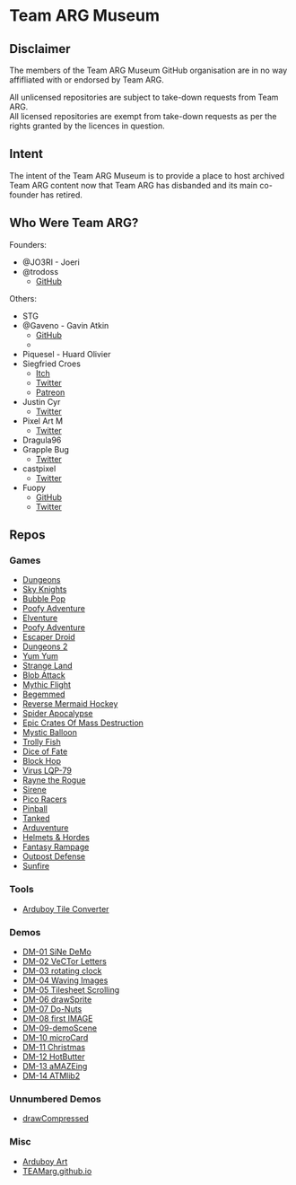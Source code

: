 # Team ARG Museum

## Disclaimer

The members of the Team ARG Museum GitHub organisation are in no way affifliated with or endorsed by Team ARG.  

All unlicensed repositories are subject to take-down requests from Team ARG.  
All licensed repositories are exempt from take-down requests as per the rights granted by the licences in question.  

## Intent

The intent of the Team ARG Museum is to provide a place to host archived Team ARG content now that Team ARG has disbanded and its main co-founder has retired.

## Who Were Team ARG?

Founders:
* @JO3RI - Joeri 
* @trodoss
  * [GitHub](https://github.com/trodoss)

Others:
* STG
* @Gaveno - Gavin Atkin
  * [GitHub](https://github.com/Gaveno)
  *
* Piquesel - Huard Olivier
* Siegfried Croes
  * [Itch](https://siegfriedcroes.itch.io/)
  * [Twitter](https://twitter.com/SiegfriedCroes)
  * [Patreon](https://www.patreon.com/SiegfriedCroes)
* Justin Cyr
  * [Twitter](https://twitter.com/justin_cyr)
* Pixel Art M
  * [Twitter](https://twitter.com/pixelartm)
* Dragula96
* Grapple Bug
  * [Twitter](https://twitter.com/grapplebug)
* castpixel
  * [Twitter](https://twitter.com/castpixel)
* Fuopy
  * [GitHub](https://github.com/fuopy)
  * [Twitter](https://twitter.com/fuopy)

## Repos

### Games

* [Dungeons](https://github.com/Team-ARG-Museum/ID-10-Dungeons)
* [Sky Knights](https://github.com/Team-ARG-Museum/ID-11-Sky-Knights)
* [Bubble Pop](https://github.com/Team-ARG-Museum/ID-14-Bubble-PoP)
* [Poofy Adventure](https://github.com/Team-ARG-Museum/ID-15-Shadow-Runner)
* [Elventure](https://github.com/Team-ARG-Museum/ID-18-Elventure)
* [Poofy Adventure](https://github.com/Team-ARG-Museum/ID-19-Poofy-Adventure)
* [Escaper Droid](https://github.com/Team-ARG-Museum/ID-20-Escaper-Droid)
* [Dungeons 2](https://github.com/Team-ARG-Museum/ID-21-Dungeons2)
* [Yum Yum](https://github.com/Team-ARG-Museum/ID-22-YUM-YUM)
* [Strange Land](https://github.com/Team-ARG-Museum/ID-27-Strange-Land)
* [Blob Attack](https://github.com/Team-ARG-Museum/ID-28-Blob-Attack)
* [Mythic Flight](https://github.com/Team-ARG-Museum/ID-29-Mythic-Flight)
* [Begemmed](https://github.com/Team-ARG-Museum/ID-30-BEGEMMED)
* [Reverse Mermaid Hockey](https://github.com/Team-ARG-Museum/ID-31-RMH)
* [Spider Apocalypse](https://github.com/Team-ARG-Museum/ID-32-Spider-Apocalypse)
* [Epic Crates Of Mass Destruction](https://github.com/Team-ARG-Museum/ID-33-ECOMD)
* [Mystic Balloon](https://github.com/Team-ARG-Museum/ID-34-Mystic-Balloon)
* [Trolly Fish](https://github.com/Team-ARG-Museum/ID-36-Trolly-Fish)
* [Dice of Fate](https://github.com/Team-ARG-Museum/ID-37-DICE-of-FATE)
* [Block Hop](https://github.com/Team-ARG-Museum/ID-38-Block-Hop)
* [Virus LQP-79](https://github.com/Team-ARG-Museum/ID-40-VIRUS-LQP-79)
* [Rayne the Rogue](https://github.com/Team-ARG-Museum/ID-41-Rayne-the-Rogue)
* [Sirene](https://github.com/Team-ARG-Museum/ID-42-Sirene)
* [Pico Racers](https://github.com/Team-ARG-Museum/ID-43-Pico-Racers)
* [Pinball](https://github.com/Team-ARG-Museum/ID-44-Pinball)
* [Tanked](https://github.com/Team-ARG-Museum/ID-45-Tanked)
* [Arduventure](https://github.com/Team-ARG-Museum/ID-46-Arduventure)
* [Helmets & Hordes](https://github.com/Team-ARG-Museum/ID-47-Helmets-Hordes)
* [Fantasy Rampage](https://github.com/Team-ARG-Museum/ID-48-Fantasy-Rampage)
* [Outpost Defense](https://github.com/Team-ARG-Museum/ID-49-Outpost-Defense)
* [Sunfire](https://github.com/Team-ARG-Museum/ID-50-Sunfire)

### Tools

* [Arduboy Tile Converter](https://github.com/Team-ARG-Museum/arduboy-tile-converter)

### Demos

* [DM-01 SiNe DeMo](https://github.com/Team-ARG-Museum/DM-01-SiNe-DeMo)
* [DM-02 VeCTor Letters](https://github.com/Team-ARG-Museum/DM-02-VeCTor_Letters)
* [DM-03 rotating clock](https://github.com/Team-ARG-Museum/DM-03-rotating-clock)
* [DM-04 Waving Images](https://github.com/Team-ARG-Museum/DM-04-Waving_Images)
* [DM-05 Tilesheet Scrolling](https://github.com/Team-ARG-Museum/DM-05-Tilesheet_Scrolling)
* [DM-06 drawSprite](https://github.com/Team-ARG-Museum/DM-06-drawSprite)
* [DM-07 Do-Nuts](https://github.com/Team-ARG-Museum/DM-07-Do-Nuts)
* [DM-08 first IMAGE](https://github.com/Team-ARG-Museum/DM-08-firstIMAGE)
* [DM-09-demoScene](https://github.com/Team-ARG-Museum/DM-09-demoScene)
* [DM-10 microCard](https://github.com/Team-ARG-Museum/DM-10-microCard)
* [DM-11 Christmas](https://github.com/Team-ARG-Museum/DM-11-Christmas)
* [DM-12 HotButter](https://github.com/Team-ARG-Museum/DM-12-HotButter)
* [DM-13 aMAZEing](https://github.com/Team-ARG-Museum/DM-13-aMAZEing)
* [DM-14 ATMlib2](https://github.com/Team-ARG-Museum/DM-14-ATMlib2)

### Unnumbered Demos

* [drawCompressed](https://github.com/Team-ARG-Museum/drawCompressed)

### Misc

* [Arduboy Art](https://github.com/Team-ARG-Museum/arduboy-art)
* [TEAMarg.github.io](https://github.com/Team-ARG-Museum/TEAMarg.github.io)
